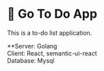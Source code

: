 # :memo: Go To Do App

This is a to-do list application.

**Server: Golang  
Client: React, semantic-ui-react  
Database: Mysql

